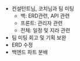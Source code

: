 - 컨설턴트님, 코치님과 팀 미팅
  - 백: ERD관련, API 관련
  - 프론트: 관리자 관련
  - 전체: 일정 및 지라 관련
- 팀 미팅 회고 및 기획 보완
- ERD 수정
- 백엔드 파트 분배